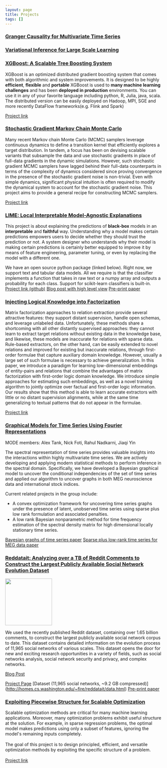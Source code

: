 ```yaml
---
layout: page
title: Projects
tags: []
---
```


### [Granger Causality for Multivariate Time Series](gcts)


### [Variational Inference for Large Scale Learning](gcts)

### [XGBoost: A Scalable Tree Boosting System](http://dmlc.cs.washington.edu/xgboost.html)

XGBoost is an optimized distributed gradient boosting system that comes with both algorithmic and system improvements.
It is designed to be highly **efficient**, **flexible** and **portable**
XGBoost is used to **many machine learning challenges** and has been **deployed in production** environments.
You can use it in any of your favorite language including python, R, Julia, java, scala. The distributed version can be easily deployed on
Hadoop, MPI, SGE and more recently DataFlow frameworks(e.g. Flink and Spark)

[Project link](http://dmlc.cs.washington.edu/xgboost.html)

### [Stochastic Gradient Markov Chain Monte Carlo](sgmcmc)

Many recent Markov chain Monte Carlo (MCMC) samplers leverage continuous dynamics to define a transition kernel that efficiently explores a target distribution. In tandem, a focus has been on devising scalable variants that subsample the data and use stochastic gradients in place of full-data gradients in the dynamic simulations.
However, such stochastic gradient MCMC samplers have lagged behind their full-data counterparts in terms of the complexity of dynamics considered since proving convergence in the presence of the stochastic gradient noise is non-trivial. Even with simple dynamics, significant physical intuition is often required to modify the dynamical system to account for the stochastic gradient noise. This project aims to provide a general recipe for constructing MCMC samplers.

[Project link](sgmcmc)

### [LIME: Local Interpretable Model-Agnostic Explanations](https://github.com/marcotcr/lime)

This project is about explaining the predictions of **black-box** models in an
**interpretable** and **faithful** way.
Understanding why a model makes certain predictions empowers users to decide
whether they should trust the prediction or not.
A system designer who understands why their model is making certain predictions is
certainly better equipped to improve it by means of feature engineering,
parameter tuning, or even by replacing the model with a different one.

We have an open source python package (linked below). Right now, we support text
and tabular data models. All we require is that the classifier implements a
function that takes in raw text or a numpy array and outputs a probability for
each class. Support for scikit-learn classifiers is built-in.
[Project link (github)](https://github.com/marcotcr/lime)
[Blog post with high level view](http://homes.cs.washington.edu/~marcotcr/blog/lime/)
[Pre-print paper](http://arxiv.org/abs/1602.04938)

### [Injecting Logical Knowledge into Factorization](logicmf)

Matrix factorization approaches to relation extraction provide several attractive features: they support distant supervision, handle open schemas, and leverage unlabeled data. Unfortunately, these methods share a shortcoming with all other distantly supervised approaches: they cannot learn to extract target relations without existing data in the knowledge base, and likewise, these models are inaccurate for relations with sparse data. Rule-based extractors, on the other hand, can be easily extended to novel relations and improved for existing but inaccurate relations, through first-order formulae that capture auxiliary domain knowledge. However, usually a large set of such formulae is necessary to achieve generalization.
In this paper, we introduce a paradigm for learning low-dimensional embeddings of entity-pairs and relations that combine the advantages of matrix factorization with first-order logic domain knowledge. We introduce simple approaches for estimating such embeddings, as well as a novel training algorithm to jointly optimize over factual and first-order logic information. Our results show that this method is able to learn accurate extractors with little or no distant supervision alignments, while at the same time generalizing to textual patterns that do not appear in the formulae.

[Project link](logicmf)

### [Graphical Models for Time Series Using Fourier Representations](gmts)
MODE members: Alex Tank, Nick Foti, Rahul Nadkarni, Jiaqi Yin

The spectral representation of time series provides valuable insights into the interactions
within highly multivariate time series. We are actively developing and applying modern
statistical methods to perform inference in the spectral domain. Specifically, we have developed a
Bayesian graphical model to uncover the conditional independencies of the set of time series and applied our algorithm
to uncover graphs in both MEG neuroscience data and international stock indices.

Current related projects in the group include:
- A convex optimization framework for uncovering time series graphs under
  the presence of latent, unobserved time series using sparse plus low rank formulation and associated penalties. </li>
- A low rank Bayesian
  nonparametric method for time frequency estimation of the spectral density matrix for high dimensional
 locally stationary time series.

[Bayesian graphs of time series paper](http://arxiv.org/abs/1505.03131)
[Sparse plus low-rank time series for MEG data paper](http://www-bcf.usc.edu/~liu32/milets16/paper/MiLeTS_2016_paper_22.pdf)



### [Reddatait: Analyzing over a TB of Reddit Comments to Construct the Largest Publicly Available Social Network Evolution Dataset](http://homes.cs.washington.edu/~fire/reddatait/)
<img src="../images/reddatait.jpg" width=150/>

We used the recently published Reddit dataset, containing over 1.65 billion comments, to construct the largest publicly available social network corpus to date.  This dataset contains detailed information on the evolution process of 11,965 social networks of various scales.  This dataset opens the door for new and exciting research opportunities in a variety of fields, such as social networks analysis, social network security and privacy, and complex networks.

[Blog Post](https://medium.com/@michael.fire/reddatait-analyzing-over-a-tb-of-reddit-comments-to-construct-the-largest-publicly-available-83f2c234f5fd#.5imyp5b7z)

[Project Page](http://homes.cs.washington.edu/~fire/reddatait/)
[Dataset (11,965 social networks, ~9.2 GB compressed)] (http://homes.cs.washington.edu/~fire/reddatait/data.html)
[Pre-print paper](http://homes.cs.washington.edu/~fire/pdf/reddatait.pdf)



### [Exploiting Piecewise Structure for Scalable Optimization](piecewise_optimization.html)

Scalable optimization methods are critical for many machine learning applications.
Moreover, many optimization problems exhibit useful structure at the solution.
For example, in sparse regression problems, the optimal model makes predictions using only a subset of features, ignoring the model's remaining inputs completely.
<br />
<br />
The goal of this project is to design principled, efficient, and versatile optimization methods by exploiting the specific structure of a problem.
<br />
<br />
[Project link](piecewise_optimization.html)
